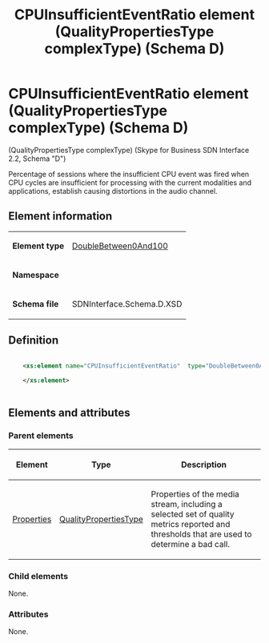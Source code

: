 ﻿---
title: CPUInsufficientEventRatio element (QualityPropertiesType complexType) (Schema D)
description: Describes the Schema D iteration of the CPUInsufficientEventRatio element (QualityPropertiesType complexType) and provides the element's definition.
TOCTitle: CPUInsufficientEventRatio element
ms:assetid: cb4521ca-6f1e-ea8a-1437-90f45ca0eac1
ms:mtpsurl: https://msdn.microsoft.com/library/Mt149462(v=office.16)
ms:contentKeyID: 65855409
ms.date: 08/24/2015
mtps_version: v=office.16
dev_langs: 
- xml
---

# CPUInsufficientEventRatio element (QualityPropertiesType complexType) (Schema D)

(QualityPropertiesType complexType) (Skype for Business SDN Interface 2.2, Schema "D")

Percentage of sessions where the insufficient CPU event was fired when CPU cycles are insufficient for processing with the current modalities and applications, establish causing distortions in the audio channel.

## Element information

<table>

<tbody>
<tr class="odd">
<td><p><strong>Element type</strong></p></td>
<td><p><a href="doublebetween0and100-simpletype-skype-for-business-sdn-interface-2-2-schema-d.md">DoubleBetween0And100</a></p></td>
</tr>
<tr class="even">
<td><p><strong>Namespace</strong></p></td>
<td><p></p></td>
</tr>
<tr class="odd">
<td><p><strong>Schema file</strong></p></td>
<td><p>SDNInterface.Schema.D.XSD</p></td>
</tr>
</tbody>
</table>


## Definition

```xml

    <xs:element name="CPUInsufficientEventRatio"  type="DoubleBetween0And100">
    
    </xs:element>
  
```

## Elements and attributes

### Parent elements

<table>

<thead>
<tr class="header">
<th><p>Element</p></th>
<th><p>Type</p></th>
<th><p>Description</p></th>
</tr>
</thead>
<tbody>
<tr class="odd">
<td><p><a href="properties-element-qualitytype-complextype-skype-for-business-sdn-interface-2-2-schema-d.md">Properties</a></p></td>
<td><p><a href="qualitypropertiestype-complextype-skype-for-business-sdn-interface-2-2-schema-d.md">QualityPropertiesType</a></p></td>
<td><p>Properties of the media stream, including a selected set of quality metrics reported and thresholds that are used to determine a bad call.</p></td>
</tr>
</tbody>
</table>


### Child elements

None.

### Attributes

None.

